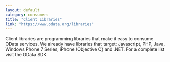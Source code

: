 ```yaml
---
layout: default
category: consumers
title: "Client Libraries"
link: "https://www.odata.org/libraries"
---
```

Client libraries are programming libraries that make it easy to consume OData services. We already have libraries that target: Javascript, PHP, Java, Windows Phone 7 Series, iPhone (Objective C) and .NET. For a complete list visit the OData SDK.
